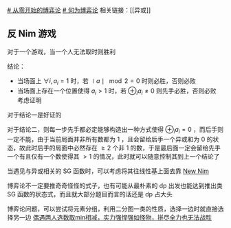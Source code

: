 [# 从零开始的博弈论](https://zhuanlan.zhihu.com/p/705613307)
[# 何为博弈论](https://www.luogu.com.cn/training/535042)
相关链接：[[异或]]

## 反 Nim 游戏

对于一个游戏，当一个人无法取时则胜利

结论：
+ 当场面上 $\forall i,a_i=1$ 时，若 $\mid a\mid \mod 2=0$ 时则必胜，否则必败
+ 当场面上存在一个位置使得 $a_i > 1$ 时，若 $\oplus_{i}a_i \not = 0$ 则先手必胜，否则必败
考虑证明

对于结论一是好证的

对于结论二，则每一步先手都必定能够构造出一种方式使得 $\oplus_{i}a_i=0$ ，而后手则一定不能，由于当前局面并非所有数都为 $1$ ，且会留给后手一个异或和为 $0$ 的状态，故此时后手的局面中必然存在 $\ge 2$ 个非 $1$ 的数，于是最后面一定会留给先手一个有且仅有一个数使得其 $> 1$ 的情况，此时就可以随意控制其到上一个结论了


当遇见与异或相关的 SG 函数时，可以考虑将其往线性基上面去靠 [New Nim](https://www.luogu.com.cn/problem/P4301)

博弈论不一定要推奇奇怪怪的式子，也有可能从最朴素的 dp 出发也能达到推出类 SG 函数的状态式，而且就大部分题目而言的话还是 dp 占大头

博弈论问题，可以尝试将元素分组，利用二分图一类的性质，选择一边时就直接选择另一边 [偶遇两人选数取min相减，实力强悍强如怪物，拼尽全力也无法战胜](https://www.luogu.com.cn/problem/CF1839E)

